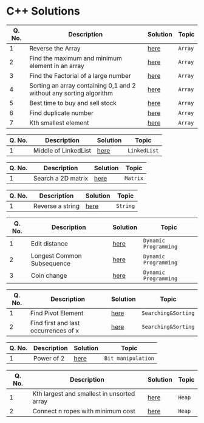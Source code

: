 # C++ Solutions

Q. No. | Description | Solution | Topic
------ | ----------- | -------- | -----
1 | Reverse the Array | [here](https://github.com/mrpkdeveloper/450-DSA-Questions/blob/main/c%2B%2B/array/Reverse%20an%20array) | `Array`
2 | Find the maximum and minimum element in an array | [here](https://github.com/mrpkdeveloper/450-DSA-Questions/blob/main/c%2B%2B/array/max_and_min_in_array.cpp) | `Array`
3 | Find the Factorial of a large number | [here](https://github.com/mrpkdeveloper/450-DSA-Questions/blob/main/c%2B%2B/array/Factorials%20of%20large%20numbers.cpp) | `Array`
4 | Sorting an array containing 0,1 and 2 without any sorting algorithm | [here](https://github.com/mrpkdeveloper/450-DSA-Questions/blob/main/c%2B%2B/array/0%2C1%2C2_sort_array.cpp) | `Array`
5 | Best time to buy and sell stock | [here](https://github.com/mrpkdeveloper/450-DSA-Questions/blob/main/c%2B%2B/array/Best%20Time%20to%20Buy%20and%20Sell%20Stock.cpp) | `Array`
6 | Find duplicate number | [here](https://github.com/mrpkdeveloper/450-DSA-Questions/blob/main/c%2B%2B/array/Find%20the%20Duplicate%20Number(%20through%20Binary%20search).cpp) | `Array`
7 | Kth smallest element | [here](https://github.com/mrpkdeveloper/450-DSA-Questions/blob/main/c%2B%2B/array/Kth%20smallest%20element.cpp) | `Array`




Q. No. | Description | Solution | Topic
------ | ----------- | -------- | -----
1 | Middle of LinkedList | [here](https://github.com/mrpkdeveloper/450-DSA-Questions/blob/main/c%2B%2B/linkedlist/Middle%20of%20the%20Linked%20List.cpp) | `LinkedList`


Q. No. | Description | Solution | Topic
------ | ----------- | -------- | -----
1 | Search a 2D matrix | [here](https://github.com/mrpkdeveloper/450-DSA-Questions/blob/main/c%2B%2B/matrix/Search%20a%202D%20Matrix.cpp) | `Matrix`


Q. No. | Description | Solution | Topic
------ | ----------- | -------- | -----
1 | Reverse a string | [here](https://github.com/mrpkdeveloper/450-DSA-Questions/blob/main/c%2B%2B/string/Reverse%20String.cpp) | `String`

Q. No. | Description | Solution | Topic
------ | ----------- | -------- | -----
1 | Edit distance | [here](https://github.com/mrpkdeveloper/450-DSA-Questions/blob/main/c%2B%2B/Dynamic%20Programming/Edit%20Distance.cpp) | `Dynamic Programming`
2 | Longest Common Subsequence | [here](https://github.com/mrpkdeveloper/450-DSA-Questions/blob/main/c%2B%2B/Dynamic%20Programming/Longest%20Common%20Subsequence.cpp) | `Dynamic Programming`
3 | Coin change | [here](https://github.com/mrpkdeveloper/450-DSA-Questions/blob/main/c%2B%2B/Dynamic%20Programming/Coin%20Change.cpp) | `Dynamic Programming`



Q. No. | Description | Solution | Topic
------ | ----------- | -------- | -----
1 | Find Pivot Element | [here](https://github.com/mrpkdeveloper/450-DSA-Questions/blob/main/c%2B%2B/searching%20%26%20sorting/Find%20pivot%20element.cpp) | `Searching&Sorting`
2 | Find first and last occurrences of x | [here](https://github.com/mrpkdeveloper/450-DSA-Questions/blob/main/c%2B%2B/searching%20%26%20sorting/First%20and%20last%20occurrences%20of%20x.cpp) | `Searching&Sorting`


Q. No. | Description | Solution | Topic
------ | ----------- | -------- | -----
1 | Power of 2 | [here](https://github.com/mrpkdeveloper/450-DSA-Questions/blob/main/c%2B%2B/bit%20manipulation/Power%20of%202.cpp) | `Bit manipulation`


Q. No. | Description | Solution | Topic
------ | ----------- | -------- | -----
1 | Kth largest and smallest in unsorted array | [here](https://github.com/mrpkdeveloper/450-DSA-Questions/blob/main/c%2B%2B/Heap/Kth%20smallest%20and%20largest%20in%20an%20unsorted%20array.cpp) | `Heap`
2 | Connect n ropes with minimum cost | [here](https://github.com/mrpkdeveloper/450-DSA-Questions/blob/main/c%2B%2B/Heap/Connect%20n%20ropes%20with%20minimum%20cost.cpp) | `Heap`
